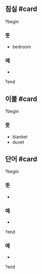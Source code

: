 ## 침실 #card
?begin
### 뜻
- bedroom
### 예
-
?end

## 이불 #card
?begin
### 뜻
- blanket
- duvet
## 단어 #card
?begin
### 뜻
-
### 예
-
?end

### 예
-
?end
